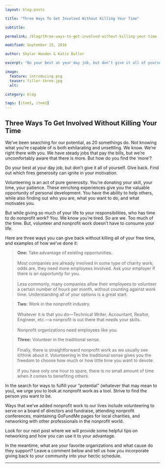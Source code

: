 ```yaml
---
layout: blog-posts

title: "Three Ways To Get Involved Without Killing Your Time"

subtitle: 

permalink: /blog/three-ways-to-get-involved-without-killing-your-time

modified: September 25, 2016

author: Skylar Wooden & Katie Butler

excerpt: "Do your best at your day job, but don’t give it all of yourself. Give back. Find out which fires generosity can ignite in your motivation."

image:
  feature: introducing.png
  teaser: filler-three.jpg
  alt: 

category: blog

tags: [item1, item2]
---
```


## Three Ways To Get Involved Without Killing Your Time

We’ve been searching for our potential, as 20 somethings do. Not knowing what you’re capable of is both exhilarating and unsettling. We know. We’re right there with you. We have steady jobs that pay the bills, but we’re uncomfortably aware that there is more.  But how do you find the ‘more’? 

Do your best at your day job, but don’t give it all of yourself. Give back. Find out which fires generosity can ignite in your motivation.  

Volunteering is an act of pure generosity. You’re donating your skill, your time, your patience. These enriching experiences give you the valuable opportunity of personal development. You have the ability to help others, while also finding out who you are, what you want to do, and what motivates you.

But while giving so much of your life to your responsibilities, who has time to do nonprofit work? You. We know you’re tired. So are we. Too much of the time. But, volunteer and nonprofit work doesn’t have to consume your life. 

Here are three ways you can give back without killing all of your free time, and examples of how we’ve done it:

>**One:** Take advantage of existing opportunities.<br /><br />
Most companies are already involved in some type of charity work; odds are, they need more employees involved. Ask your employer if there is an opportunity for you.<br /><br />
Less commonly, many companies allow their employees to volunteer a certain number of hours per month, without counting against work time. Understanding all of your options is a great start.  

>**Two:** Work in the nonprofit industry.<br /><br />
Whatever it is that you do—Technical Writer, Accountant, Realtor, Engineer, etc.—a nonprofit is out there that needs your skills.<br /><br />
Nonprofit organizations need employees like you.  

>**Three:** Volunteer in the traditional sense.<br /><br />
Finally, there is straightforward nonprofit work as we usually see it/think about it. Volunteering in the traditional sense gives you the freedom to choose how much or how little time you want to devote.<br /><br />
If you have only one hour to spare, there is no small amount of time when it comes to benefiting others. 

In the search for ways to fulfill your “potential” (whatever that may mean to you), we urge you to look at nonprofit work as a tool. Strive to find the person you want to be.

Ways that we’ve added nonprofit work to our lives include volunteering to serve on a board of directors and fundraise, attending nonprofit conferences, maintaining GoFundMe pages for local charities, and networking with other professionals in the nonprofit world. 

Look for our next post where we will provide some helpful tips on networking and how you can use it to your advantage. 

In the meantime, what are your favorite organizations and what cause do they support? Leave a comment below and tell us how you incorporate giving back to your community into your hectic schedule. 


___